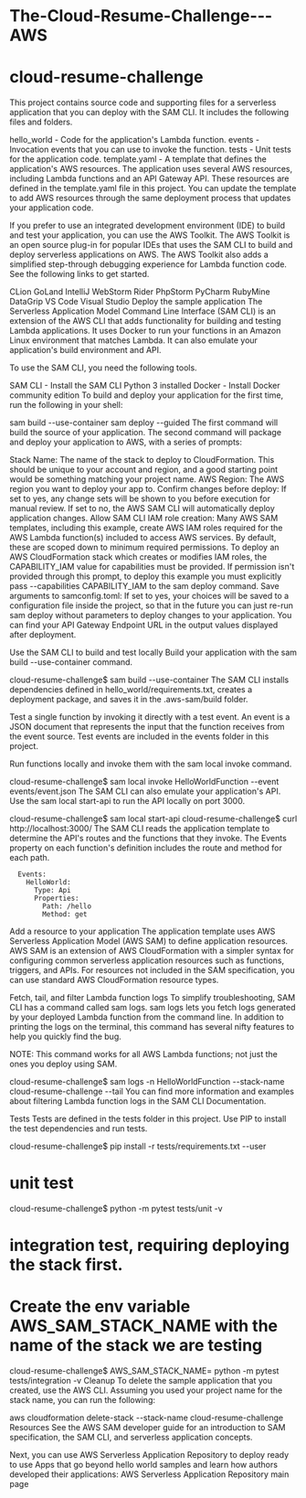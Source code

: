 # The-Cloud-Resume-Challenge---AWS
# cloud-resume-challenge
This project contains source code and supporting files for a serverless application that you can deploy with the SAM CLI. It includes the following files and folders.

hello_world - Code for the application's Lambda function.
events - Invocation events that you can use to invoke the function.
tests - Unit tests for the application code.
template.yaml - A template that defines the application's AWS resources.
The application uses several AWS resources, including Lambda functions and an API Gateway API. These resources are defined in the template.yaml file in this project. You can update the template to add AWS resources through the same deployment process that updates your application code.

If you prefer to use an integrated development environment (IDE) to build and test your application, you can use the AWS Toolkit.
The AWS Toolkit is an open source plug-in for popular IDEs that uses the SAM CLI to build and deploy serverless applications on AWS. The AWS Toolkit also adds a simplified step-through debugging experience for Lambda function code. See the following links to get started.

CLion
GoLand
IntelliJ
WebStorm
Rider
PhpStorm
PyCharm
RubyMine
DataGrip
VS Code
Visual Studio
Deploy the sample application
The Serverless Application Model Command Line Interface (SAM CLI) is an extension of the AWS CLI that adds functionality for building and testing Lambda applications. It uses Docker to run your functions in an Amazon Linux environment that matches Lambda. It can also emulate your application's build environment and API.

To use the SAM CLI, you need the following tools.

SAM CLI - Install the SAM CLI
Python 3 installed
Docker - Install Docker community edition
To build and deploy your application for the first time, run the following in your shell:

sam build --use-container
sam deploy --guided
The first command will build the source of your application. The second command will package and deploy your application to AWS, with a series of prompts:

Stack Name: The name of the stack to deploy to CloudFormation. This should be unique to your account and region, and a good starting point would be something matching your project name.
AWS Region: The AWS region you want to deploy your app to.
Confirm changes before deploy: If set to yes, any change sets will be shown to you before execution for manual review. If set to no, the AWS SAM CLI will automatically deploy application changes.
Allow SAM CLI IAM role creation: Many AWS SAM templates, including this example, create AWS IAM roles required for the AWS Lambda function(s) included to access AWS services. By default, these are scoped down to minimum required permissions. To deploy an AWS CloudFormation stack which creates or modifies IAM roles, the CAPABILITY_IAM value for capabilities must be provided. If permission isn't provided through this prompt, to deploy this example you must explicitly pass --capabilities CAPABILITY_IAM to the sam deploy command.
Save arguments to samconfig.toml: If set to yes, your choices will be saved to a configuration file inside the project, so that in the future you can just re-run sam deploy without parameters to deploy changes to your application.
You can find your API Gateway Endpoint URL in the output values displayed after deployment.

Use the SAM CLI to build and test locally
Build your application with the sam build --use-container command.

cloud-resume-challenge$ sam build --use-container
The SAM CLI installs dependencies defined in hello_world/requirements.txt, creates a deployment package, and saves it in the .aws-sam/build folder.

Test a single function by invoking it directly with a test event. An event is a JSON document that represents the input that the function receives from the event source. Test events are included in the events folder in this project.

Run functions locally and invoke them with the sam local invoke command.

cloud-resume-challenge$ sam local invoke HelloWorldFunction --event events/event.json
The SAM CLI can also emulate your application's API. Use the sam local start-api to run the API locally on port 3000.

cloud-resume-challenge$ sam local start-api
cloud-resume-challenge$ curl http://localhost:3000/
The SAM CLI reads the application template to determine the API's routes and the functions that they invoke. The Events property on each function's definition includes the route and method for each path.

      Events:
        HelloWorld:
          Type: Api
          Properties:
            Path: /hello
            Method: get
Add a resource to your application
The application template uses AWS Serverless Application Model (AWS SAM) to define application resources. AWS SAM is an extension of AWS CloudFormation with a simpler syntax for configuring common serverless application resources such as functions, triggers, and APIs. For resources not included in the SAM specification, you can use standard AWS CloudFormation resource types.

Fetch, tail, and filter Lambda function logs
To simplify troubleshooting, SAM CLI has a command called sam logs. sam logs lets you fetch logs generated by your deployed Lambda function from the command line. In addition to printing the logs on the terminal, this command has several nifty features to help you quickly find the bug.

NOTE: This command works for all AWS Lambda functions; not just the ones you deploy using SAM.

cloud-resume-challenge$ sam logs -n HelloWorldFunction --stack-name cloud-resume-challenge --tail
You can find more information and examples about filtering Lambda function logs in the SAM CLI Documentation.

Tests
Tests are defined in the tests folder in this project. Use PIP to install the test dependencies and run tests.

cloud-resume-challenge$ pip install -r tests/requirements.txt --user
# unit test
cloud-resume-challenge$ python -m pytest tests/unit -v
# integration test, requiring deploying the stack first.
# Create the env variable AWS_SAM_STACK_NAME with the name of the stack we are testing
cloud-resume-challenge$ AWS_SAM_STACK_NAME=<stack-name> python -m pytest tests/integration -v
Cleanup
To delete the sample application that you created, use the AWS CLI. Assuming you used your project name for the stack name, you can run the following:

aws cloudformation delete-stack --stack-name cloud-resume-challenge
Resources
See the AWS SAM developer guide for an introduction to SAM specification, the SAM CLI, and serverless application concepts.

Next, you can use AWS Serverless Application Repository to deploy ready to use Apps that go beyond hello world samples and learn how authors developed their applications: AWS Serverless Application Repository main page
